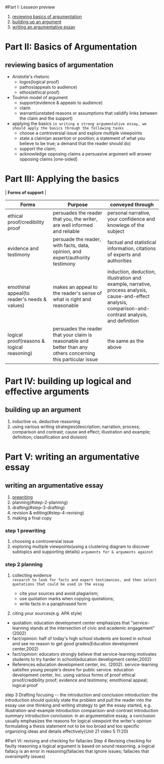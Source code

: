 #Part I: Lesseon preview 
1. [reviewing basics of argumentation](#reviewing-basics-of-argumentation)
1. [building up an argument](#building-up-an-argument)
1. [writing an argumentative essay](#writing-an-argumentative-essay)

# Part II: Basics of Argumentation 
## reviewing basics of argumentation

* Aristotle's rhetoric 
    - logos(logical proof)
    - pathos(appeals to audience)
    - ethos(ethical proof)
* Toulmin model of argument
    - support(evidence & appeals to audience)
    - claim
    - warrant(unstated reasons or assumptions that validify links between the claim and the support)
* applying the basics 
`in writing a strong argumentative essay, we should apply the basics through the following tasks`
    - choose a controversial issue and explore multiple viewpoints
    - state a claim(an assertion or position; a statement of what you believe to be true; a demand that the reader should do)
    - support the claim;
    - acknowledge opposing claims   a persuasive argument will answer opposing claims [one-sided]

# Part III: Applying the basics

| __Forms of support__ | 

| Forms | Purpose | conveyed through |
|-------|---------|------------------|
| ethical proof/credibility proof | persuades the reader that you, the writer, are well informed and reliable | personal narrative, your confidence and knowlege of the subject 
| evidence and testimony | persuade the reader, with facts, data, opinion, and expert/authority testimony | factual and statistical information, citations of experts and authorities
| emothinal appeal(to reader's needs & values)| makes an appeal to the reader's sense of what is right and reasonable | induction, deduction, illustration and example, narrative, process analysis, cause-and-effect analysis, comparison-and-contrast analysis, and definition
| logical proof(reasons & logical reasoning) | persuades the reader that your claim is reasonable and better than any others concerning this particular issue | the same as the above

# Part IV: building up logical and effective arguments
## building up an argument
1. inductive vs. deductive reasoning
1. using various writing strategies(description; narration; process; comparison and contrast; cause and effect; illustration and example; definition; classification and division)

# Part V: writing an argumentative essay
## writing an argumentative essay
1. [prewriting](#step-1-prewriting)
1. planning(#step-2-planning)
1. drafting(#step-3-drafting)
1. revision & editing(#step-4-revising)
1. making a final copy

### step 1 prewriting
1. choosing a controversial issue
1. exploring multiple viewpoints(using a clustering diagram to discover subtopics and supporting details)
`arguments for & arguments against`

### step 2 planning 
1. collecting evidence     
`research to look for facts and expert testimonies, and then select quotations that could be used in the essay`
    * cite your sources and avoid plagiarism;
    * use quotation marks when copying quotations;
    * write facts in a paraphrased form 

1. citing your sources(e.g. APA style)

* quotation: education development center emphasizes that "service-learning stands at the intersection of civic and academic engagement"(2002)
* fact/opinion: half of today's high school students are bored in school and see no reason to get good grades(Education development center,2002)
* fact/opinion: educators strongly believe that service-learning motivates students to try harder in school(education development center,2002)
* References  education development center, inc. (2002).  service-learning satisfies young people's desire for public service. education development center, Inc.
    using various forms of proof    ethical proof/credibility proof; evidence and testimony; emothional appeal; logical proof

step 3 Drafting
    focusing -- the introduction and conclusion
        introduction: the introduction should quickly state the problem and pull the reader into the essay
        use one thinking and writing strategy to get the essay started, 
        e.g.
            illustration-and-example introduction
            comparison-and-contrast introduction
            summary introduction
        conclusion: in an argumentative essay, a conclusion usually emphasizes the reasons for
            logical viewpoint
            the writer's opinion
    formulating a thesis statement       not to be too broad and too specific
    organizing ideas and details effectively{Unit 21 video 5 11:20}
        
#Part VI: revising and checking for fallacies
    Step 4 Revising
    checking for faulty reasoning
        a logical argument is based on sound reasoning. a logical fallacy is an error in reasoning(fallacies that ignore issues; fallacies that oversimplify issues)
